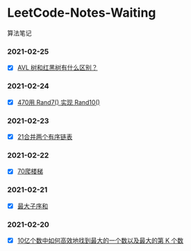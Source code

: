 # LeetCode-Notes-Waiting
算法笔记

### 2021-02-25
- [x] [AVL 树和红黑树有什么区别？](https://github.com/loyalto/LeetCode-Notes-Waiting/blob/master/2021-02-20/10%E4%BA%BF%E4%B8%AA%E6%95%B0%E4%B8%AD%E5%A6%82%E4%BD%95%E9%AB%98%E6%95%88%E5%9C%B0%E6%89%BE%E5%88%B0%E6%9C%80%E5%A4%A7%E7%9A%84%E4%B8%80%E4%B8%AA%E6%95%B0%E4%BB%A5%E5%8F%8A%E6%9C%80%E5%A4%A7%E7%9A%84%E7%AC%AC%20K%20%E4%B8%AA%E6%95%B0.md)

### 2021-02-24
- [x] [470用 Rand7() 实现 Rand10()](https://github.com/loyalto/LeetCode-Notes-Waiting/blob/master/2021-02-24/470%E7%94%A8%20Rand7()%20%E5%AE%9E%E7%8E%B0%20Rand10().md)

### 2021-02-23
- [x] [21合并两个有序链表](https://github.com/loyalto/LeetCode-Notes-Waiting/blob/master/2021-02-23/21%E5%90%88%E5%B9%B6%E4%B8%A4%E4%B8%AA%E6%9C%89%E5%BA%8F%E9%93%BE%E8%A1%A8.md)

### 2021-02-22
- [x] [70爬楼梯](https://github.com/loyalto/LeetCode-Notes-Waiting/blob/master/2021-02-22/70%E7%88%AC%E6%A5%BC%E6%A2%AF.md)

### 2021-02-21
- [x] [最大子序和](https://github.com/loyalto/LeetCode-Notes-Waiting/blob/master/2021-02-21/%E6%9C%80%E5%A4%A7%E5%AD%90%E5%BA%8F%E5%92%8C.md)

### 2021-02-20
- [x] [10亿个数中如何高效地找到最大的一个数以及最大的第 K 个数](https://github.com/loyalto/LeetCode-Notes-Waiting/blob/master/2021-02-20/10%E4%BA%BF%E4%B8%AA%E6%95%B0%E4%B8%AD%E5%A6%82%E4%BD%95%E9%AB%98%E6%95%88%E5%9C%B0%E6%89%BE%E5%88%B0%E6%9C%80%E5%A4%A7%E7%9A%84%E4%B8%80%E4%B8%AA%E6%95%B0%E4%BB%A5%E5%8F%8A%E6%9C%80%E5%A4%A7%E7%9A%84%E7%AC%AC%20K%20%E4%B8%AA%E6%95%B0.md)